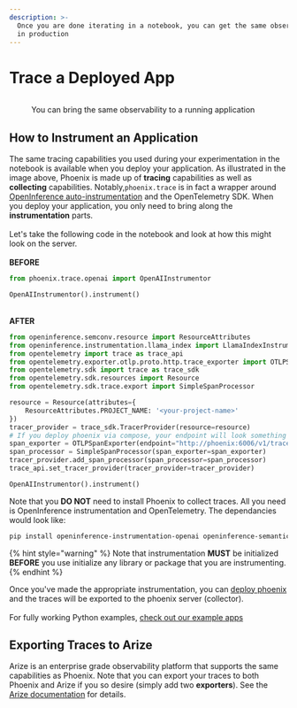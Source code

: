 ```yaml
---
description: >-
  Once you are done iterating in a notebook, you can get the same observability
  in production
---
```


# Trace a Deployed App

<figure><img src="https://storage.googleapis.com/arize-assets/phoenix/assets/images/migrate_from_notebook.png" alt=""><figcaption><p>You can bring the same observability to a running application</p></figcaption></figure>

## How to Instrument an Application

The same tracing capabilities you used during your experimentation in the notebook is available when you deploy your application. As illustrated in the image above, Phoenix is made up of  **tracing** capabilities as well as **collecting** capabilities. Notably,`phoenix.trace` is in fact a wrapper around  [OpenInference auto-instrumentation](https://github.com/Arize-ai/openinference) and the OpenTelemetry SDK.  When you deploy your application, you only need to bring along the **instrumentation** parts. \
\
Let's take the following code in the notebook and look at how this might look on the server.\
\
**BEFORE**

```python
from phoenix.trace.openai import OpenAIInstrumentor

OpenAIInstrumentor().instrument()
```

\
**AFTER**

```python
from openinference.semconv.resource import ResourceAttributes
from openinference.instrumentation.llama_index import LlamaIndexInstrumentor
from opentelemetry import trace as trace_api
from opentelemetry.exporter.otlp.proto.http.trace_exporter import OTLPSpanExporter
from opentelemetry.sdk import trace as trace_sdk
from opentelemetry.sdk.resources import Resource
from opentelemetry.sdk.trace.export import SimpleSpanProcessor

resource = Resource(attributes={
    ResourceAttributes.PROJECT_NAME: '<your-project-name>'
})
tracer_provider = trace_sdk.TracerProvider(resource=resource)
# If you deploy phoenix via compose, your endpoint will look something like below
span_exporter = OTLPSpanExporter(endpoint="http://phoenix:6006/v1/traces")
span_processor = SimpleSpanProcessor(span_exporter=span_exporter)
tracer_provider.add_span_processor(span_processor=span_processor)
trace_api.set_tracer_provider(tracer_provider=tracer_provider)

OpenAIInstrumentor().instrument()
```

Note that you **DO NOT** need to install Phoenix to collect traces. All you need is OpenInference instrumentation and OpenTelemetry. The dependancies would look like:

```bash
pip install openinference-instrumentation-openai openinference-semantic-conventions opentelemetry-sdk opentelemetry-exporter-otlp

```

{% hint style="warning" %}
Note that instrumentation **MUST** be initialized **BEFORE** you use initialize any library or package that you are instrumenting.
{% endhint %}

Once you've made the appropriate instrumentation, you can [deploy phoenix](../../deploying-phoenix.md) and  the traces will be exported to the phoenix server (collector).\
\
For fully working Python examples, [check out our example apps](https://github.com/Arize-ai/openinference/tree/main/python/examples)

## Exporting Traces to Arize

Arize is an enterprise grade observability platform that supports the same capabilities as Phoenix. Note that you can export your traces to both Phoenix and Arize if you so desire (simply add two **exporters**).  See the [Arize documentation](https://docs.arize.com/arize/llm-large-language-models/llm-traces) for details.
